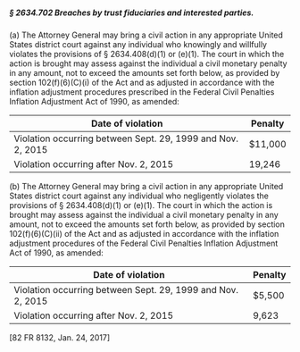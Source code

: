 ##### § 2634.702 Breaches by trust fiduciaries and interested parties. #####

(a) The Attorney General may bring a civil action in any appropriate United States district court against any individual who knowingly and willfully violates the provisions of § 2634.408(d)(1) or (e)(1). The court in which the action is brought may assess against the individual a civil monetary penalty in any amount, not to exceed the amounts set forth below, as provided by section 102(f)(6)(C)(i) of the Act and as adjusted in accordance with the inflation adjustment procedures prescribed in the Federal Civil Penalties Inflation Adjustment Act of 1990, as amended:

|                     Date of violation                     |Penalty|
|-----------------------------------------------------------|-------|
|Violation occurring between Sept. 29, 1999 and Nov. 2, 2015|$11,000|
|          Violation occurring after Nov. 2, 2015           |19,246 |

(b) The Attorney General may bring a civil action in any appropriate United States district court against any individual who negligently violates the provisions of § 2634.408(d)(1) or (e)(1). The court in which the action is brought may assess against the individual a civil monetary penalty in any amount, not to exceed the amounts set forth below, as provided by section 102(f)(6)(C)(ii) of the Act and as adjusted in accordance with the inflation adjustment procedures of the Federal Civil Penalties Inflation Adjustment Act of 1990, as amended:

|                     Date of violation                     |Penalty|
|-----------------------------------------------------------|-------|
|Violation occurring between Sept. 29, 1999 and Nov. 2, 2015|$5,500 |
|          Violation occurring after Nov. 2, 2015           | 9,623 |

[82 FR 8132, Jan. 24, 2017]